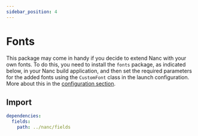 ```yaml
---
sidebar_position: 4
---
```


# Fonts

This package may come in handy if you decide to extend Nanc with your own fonts. To do this, you need to install the `fonts` package, as indicated below, in your Nanc build application, and then set the required parameters for the added fonts using the `CustomFont` class in the launch configuration. More about this in the [configuration section](/docs/nanc_configuring).

## Import

```yaml
dependencies:
  fields:
    path: ../nanc/fields
```